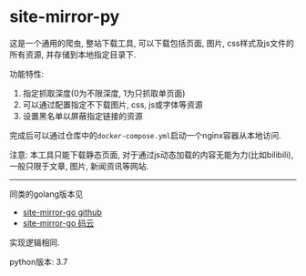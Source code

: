 # site-mirror-py

这是一个通用的爬虫, 整站下载工具, 可以下载包括页面, 图片, css样式及js文件的所有资源, 并存储到本地指定目录下. 

功能特性:

1. 指定抓取深度(0为不限深度, 1为只抓取单页面)
2. 可以通过配置指定不下载图片, css, js或字体等资源
3. 设置黑名单以屏蔽指定链接的资源

完成后可以通过仓库中的`docker-compose.yml`启动一个nginx容器从本地访问.

注意: 本工具只能下载静态页面, 对于通过js动态加载的内容无能为力(比如bilibili), 一般只限于文章, 图片, 新闻资讯等网站.

------

同类的golang版本见

- [site-mirror-go github](https://github.com/generals-space/site-mirror-go)
- [site-mirror-go 码云](https://gitee.com/generals-space/site-mirror-go)

实现逻辑相同.

python版本: 3.7
